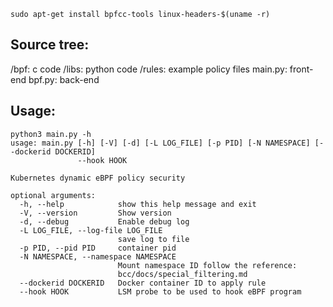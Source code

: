```shell
sudo apt-get install bpfcc-tools linux-headers-$(uname -r)
```

## Source tree:

/bpf: c code
/libs: python code
/rules: example policy files
main.py: front-end
bpf.py: back-end

## Usage:

```
python3 main.py -h
usage: main.py [-h] [-V] [-d] [-L LOG_FILE] [-p PID] [-N NAMESPACE] [--dockerid DOCKERID]
               --hook HOOK

Kubernetes dynamic eBPF policy security

optional arguments:
  -h, --help            show this help message and exit
  -V, --version         Show version
  -d, --debug           Enable debug log
  -L LOG_FILE, --log-file LOG_FILE
                        save log to file
  -p PID, --pid PID     container pid
  -N NAMESPACE, --namespace NAMESPACE
                        Mount namespace ID follow the reference:
                        bcc/docs/special_filtering.md
  --dockerid DOCKERID   Docker container ID to apply rule
  --hook HOOK           LSM probe to be used to hook eBPF program
  ```
  